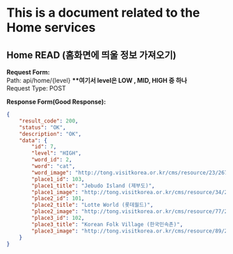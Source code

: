 # This is a document related to the Home services

## Home READ (홈화면에 띄울 정보 가져오기)
__Request Form:__   
Path: api/home/{level} __**여기서 level은 LOW , MID, HIGH 중 하나__   
Request Type: POST   
   
  
__Response Form(Good Response):__
```json
{
    "result_code": 200,
    "status": "OK",
    "description": "OK",
    "data": {
        "id": 7,
        "level": "HIGH",
        "word_id": 2,
        "word": "cat",
        "word_image": "http://tong.visitkorea.or.kr/cms/resource/23/2678623_image2_1.jpg",
        "place1_id": 103,
        "place1_title": "Jebudo Island (제부도)",
        "place1_image": "http://tong.visitkorea.or.kr/cms/resource/34/2482734_image2_1.jpg",
        "place2_id": 101,
        "place2_title": "Lotte World (롯데월드)",
        "place2_image": "http://tong.visitkorea.or.kr/cms/resource/77/2553577_image2_1.jpg",
        "place3_id": 102,
        "place3_title": "Korean Folk Village (한국민속촌)",
        "place3_image": "http://tong.visitkorea.or.kr/cms/resource/89/2612489_image2_1.jpg"
    }
}
```
